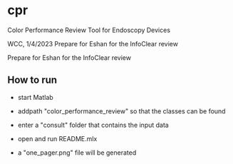 # cpr
Color Performance Review Tool for Endoscopy Devices

WCC, 1/4/2023 Prepare for Eshan for the InfoClear review

Prepare for Eshan for the InfoClear review

## How to run

- start Matlab

- addpath "color_performance_review" so that the classes can be found

- enter a "consult" folder that contains the input data

- open and run README.mlx

- a "one_pager.png" file will be generated
